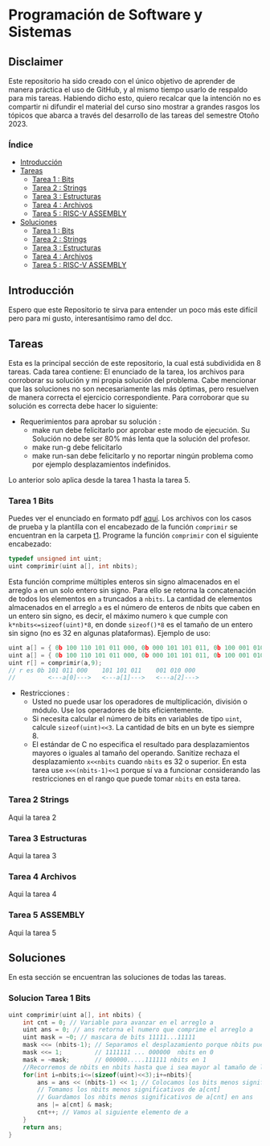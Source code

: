 # Programación de Software y Sistemas
## Disclaimer
Este repositorio ha sido creado con el único objetivo de aprender de manera práctica el uso de GitHub, y al mismo tiempo usarlo de respaldo para mis tareas. Habiendo dicho esto, quiero recalcar que la intención no es compartir ni difundir el material del curso sino mostrar a grandes rasgos los tópicos que abarca a través del desarrollo de las tareas del semestre Otoño 2023.
### Índice
- [Introducción](#introducción)
- [Tareas](#tareas)
  - [Tarea 1 : Bits](#tarea-1-bits)
  - [Tarea 2 : Strings](#tarea-2-strings)
  - [Tarea 3 : Estructuras](#tarea-3-estructuras)
  - [Tarea 4 : Archivos](#tarea-4-archivos)
  - [Tarea 5 : RISC-V ASSEMBLY](#tarea-5-assembly)
- [Soluciones](#soluciones)
  - [Tarea 1 : Bits](#solucion-tarea-1-bits)
  - [Tarea 2 : Strings](#tarea-2-strings)
  - [Tarea 3 : Estructuras](#tarea-3-estructuras)
  - [Tarea 4 : Archivos](#tarea-4-archivos)
  - [Tarea 5 : RISC-V ASSEMBLY](#tarea-5-assembly)
## Introducción
Espero que este Repositorio te sirva para entender un poco más este difícil pero para mi gusto, interesantísimo ramo del dcc.
## Tareas 
Esta es la principal sección de este repositorio, la cual está subdividida en 8 tareas. Cada tarea contiene: El enunciado de la tarea, los archivos para corroborar su solución y mi propia solución del problema. Cabe mencionar que las soluciones no son necesariamente las más óptimas, pero resuelven de manera correcta el ejercicio correspondiente. Para corroborar que su solución es correcta debe hacer lo siguiente:
* Requerimientos para aprobar su solución :
  * make run debe felicitarlo por aprobar este modo de ejecución. Su Solución no debe ser 80% más lenta que la solución del profesor.
  * make run-g debe felicitarlo
  * make run-san debe felicitarlo y no reportar ningún problema como por ejemplo desplazamientos indefinidos.

Lo anterior solo aplica desde la tarea 1 hasta la tarea 5.
### Tarea 1 Bits
Puedes ver el enunciado en formato pdf [aquí](https://github.com/Gon-Code/PSS_2023-1/blob/main/img/Tarea_1_PSS.pdf). Los archivos con los casos de prueba y la plantilla con el encabezado de la función ``comprimir`` se encuentran en la carpeta [t1](https://github.com/Gon-Code/PSS_2023-1/blob/main/tareas/t1).
Programe la función ``comprimir`` con el siguiente encabezado:
```c
typedef unsigned int uint;
uint comprimir(uint a[], int nbits);
```
Esta función comprime múltiples enteros sin signo almacenados en el arreglo ``a`` en un solo entero sin signo. Para ello se retorna la concatenación de todos los elementos en ``a`` truncados a ``nbits``. La cantidad de elementos almacenados en el arreglo ``a`` es el número de enteros de nbits que caben en un entero sin signo, es decir, el máximo numero ``k`` que cumple con ``k*nbits<=sizeof(uint)*8``, en donde ``sizeof()*8`` es el tamaño de un entero sin signo (no es 32 en algunas plataformas).
Ejemplo de uso:
```c
uint a[] = { 0b 100 110 101 011 000, 0b 000 101 101 011, 0b 100 001 010 000};
uint a[] = { 0b 100 110 101 011 000, 0b 000 101 101 011, 0b 100 001 010 000 };
uint r[] = comprimir(a,9);
// r es 0b 101 011 000    101 101 011    001 010 000
//         <---a[0]--->   <---a[1]--->   <---a[2]--->
```
* Restricciones :
  * Usted no puede usar los operadores de multiplicación, división o módulo. Use los operadores de bits eficientemente.
  * Si necesita calcular el número de bits en variables de tipo ``uint``, calcule ``sizeof(uint)<<3``. La cantidad de bits en un byte es siempre 8.
  * El estándar de C no especifica el resultado para desplazamientos mayores o iguales al tamaño del operando. Sanitize rechaza el desplazamiento ``x<<nbits`` cuando ``nbits`` es 32 o superior. En esta tarea use ``x<<(nbits-1)<<1`` porque sí va a funcionar considerando las restricciones en el rango que puede tomar ``nbits`` en esta tarea.

### Tarea 2 Strings
Aqui la tarea 2
### Tarea 3 Estructuras
Aqui la tarea 3
### Tarea 4 Archivos
Aqui la tarea 4
### Tarea 5 ASSEMBLY
Aqui la tarea 5
## Soluciones
En esta sección se encuentran las soluciones de todas las tareas. 
### Solucion Tarea 1 Bits
```c
uint comprimir(uint a[], int nbits) {
    int cnt = 0; // Variable para avanzar en el arreglo a
    uint ans = 0; // ans retorna el numero que comprime el arreglo a 
    uint mask = ~0; // mascara de bits 11111...11111
    mask <<= (nbits-1); // Separamos el desplazamiento porque nbits puede ser 32 
    mask <<= 1;         // 1111111 ... 000000  nbits en 0
    mask = ~mask;       // 000000.....111111 nbits en 1
    //Recorremos de nbits en nbits hasta que i sea mayor al tamaño de la estructura uint desplazado en 3 
    for(int i=nbits;i<=(sizeof(uint)<<3);i+=nbits){
        ans = ans << (nbits-1) << 1; // Colocamos los bits menos significativos de ans en 0 
        // Tomamos los nbits menos significativos de a[cnt] 
        // Guardamos los nbits menos significativos de a[cnt] en ans
        ans |= a[cnt] & mask;       
        cnt++; // Vamos al siguiente elemento de a
    }
    return ans;
}
```
